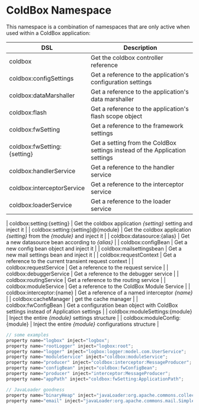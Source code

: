 # ColdBox Namespace

This namespace is a combination of namespaces that are only active when used within a ColdBox application:

| DSL | Description |
| --- | --- |
| coldbox | Get the coldbox controller reference ||
| coldbox:configSettings | Get a reference to the application's configuration settings |
| coldbox:dataMarshaller | Get a reference to the application's data marshaller |
| coldbox:flash | Get a reference to the application's flash scope object |
| coldbox:fwSetting | Get a reference to the framework settings |
| coldbox:fwSetting:{setting} | Get a setting from the ColdBox settings instead of the Application settings |
| coldbox:handlerService | Get a reference to the handler service |
| coldbox:interceptorService | Get a reference to the interceptor service |
| coldbox:loaderService | Get a reference to the loader service |


| coldbox:setting:{setting} | Get the coldbox application _{setting}_ setting and inject it |
| coldbox:setting:{setting}@{module} | Get the coldbox application _{setting}_ from the _{module}_ and inject it |
| coldbox:datasource:{alias} | Get a new datasource bean according to _{alias}_ |
| coldbox:configBean | Get a new config bean object and inject it |
| coldbox:mailsettingsbean | Get a new mail settings bean and inject it |
| coldbox:requestContext | Get a reference to the current transient request context |
| coldbox:requestService | Get a reference to the request service |
| coldbox:debuggerService | Get a reference to the debugger service |
| coldbox:routingService | Get a reference to the routing service |
| coldbox:moduleService | Get a reference to the ColdBox Module Service |
| coldbox:interceptor:{name} | Get a reference of a named interceptor _{name}_ |
| coldbox:cacheManager | get the cache manager |
| coldbox:fwConfigBean | Get a configuration bean object with ColdBox settings instead of Application settings |
| coldbox:moduleSettings:{module} | Inject the entire _{module}_ settings structure |
| coldbox:moduleConfig:{module} | Inject the entire _{module}_ configurations structure |


```javascript
// some examples
property name="logbox" inject="logbox";
property name="rootLogger" inject="logbox:root";
property name="logger" inject="logbox:logger:model.com.UserService";
property name="moduleService" inject="coldbox:moduleService";
property name="producer" inject="coldbox:interceptor:MessageProducer";
property name="configBean" inject="coldbox:fwConfigBean";
property name="producer" inject="interceptor:MessageProducer";
property name="appPath" inject="coldbox:fwSetting:ApplicationPath";

// JavaLoader goodness
property name="binaryHeap" inject="javaLoader:org.apache.commons.collections.BinaryHeap";
property name="email" inject="javaLoader:org.apache.commons.mail.SimpleEmail";
```

